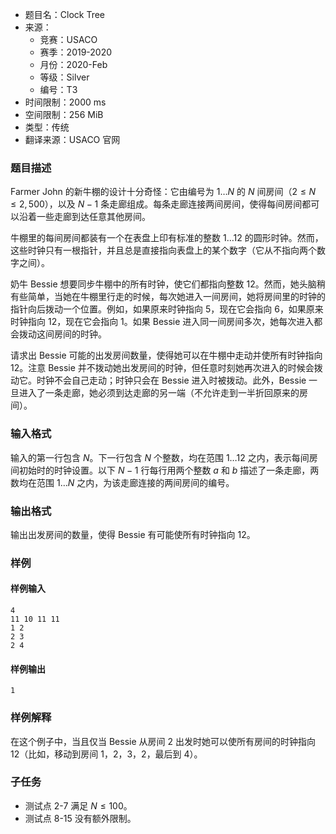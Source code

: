 - 题目名：Clock Tree
- 来源：
  - 竞赛：USACO
  - 赛季：2019-2020
  - 月份：2020-Feb
  - 等级：Silver
  - 编号：T3
- 时间限制：2000 ms
- 空间限制：256 MiB
- 类型：传统
- 翻译来源：USACO 官网

### 题目描述
Farmer John 的新牛棚的设计十分奇怪：它由编号为 $1\ldots N$ 的 $N$ 间房间（$2\leq N\leq 2,500$），以及 $N−1$ 条走廊组成。每条走廊连接两间房间，使得每间房间都可以沿着一些走廊到达任意其他房间。

牛棚里的每间房间都装有一个在表盘上印有标准的整数 $1\ldots 12$ 的圆形时钟。然而，这些时钟只有一根指针，并且总是直接指向表盘上的某个数字（它从不指向两个数字之间）。

奶牛 Bessie 想要同步牛棚中的所有时钟，使它们都指向整数 $12$。然而，她头脑稍有些简单，当她在牛棚里行走的时候，每次她进入一间房间，她将房间里的时钟的指针向后拨动一个位置。例如，如果原来时钟指向 $5$，现在它会指向 $6$，如果原来时钟指向 $12$，现在它会指向 $1$。如果 Bessie 进入同一间房间多次，她每次进入都会拨动这间房间的时钟。

请求出 Bessie 可能的出发房间数量，使得她可以在牛棚中走动并使所有时钟指向 $12$。注意 Bessie 并不拨动她出发房间的时钟，但任意时刻她再次进入的时候会拨动它。时钟不会自己走动；时钟只会在 Bessie 进入时被拨动。此外，Bessie 一旦进入了一条走廊，她必须到达走廊的另一端（不允许走到一半折回原来的房间）。
### 输入格式
输入的第一行包含 $N$。下一行包含 $N$ 个整数，均在范围 $1\ldots 12$ 之内，表示每间房间初始时的时钟设置。以下 $N−1$ 行每行用两个整数 $a$ 和 $b$ 描述了一条走廊，两数均在范围 $1\ldots N$ 之内，为该走廊连接的两间房间的编号。
### 输出格式
输出出发房间的数量，使得 Bessie 有可能使所有时钟指向 $12$。
### 样例
#### 样例输入
```
4
11 10 11 11
1 2
2 3
2 4
```
#### 样例输出
```
1
```
### 样例解释
在这个例子中，当且仅当 Bessie 从房间 $2$ 出发时她可以使所有房间的时钟指向 $12$（比如，移动到房间 $1$，$2$，$3$，$2$，最后到 $4$）。
### 子任务
- 测试点 $2$-$7$ 满足 $N\leq 100$。
- 测试点 $8$-$15$ 没有额外限制。
